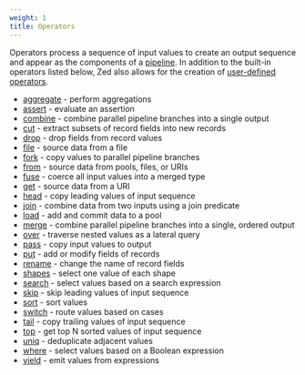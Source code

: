 ```yaml
---
weight: 1
title: Operators
---
```


Operators process a sequence of input values to create an output sequence
and appear as the components of a [pipeline](../pipeline-model.md). In addition to the built-in
operators listed below, Zed also allows for the creation of
[user-defined operators](../statements.md#operator-statements).

* [aggregate](aggregate.md) -  perform aggregations
* [assert](assert.md) - evaluate an assertion
* [combine](combine.md) - combine parallel pipeline branches into a single output
* [cut](cut.md) - extract subsets of record fields into new records
* [drop](drop.md) - drop fields from record values
* [file](from.md) - source data from a file
* [fork](fork.md) - copy values to parallel pipeline branches
* [from](from.md) - source data from pools, files, or URIs
* [fuse](fuse.md) - coerce all input values into a merged type
* [get](from.md) - source data from a URI
* [head](head.md) - copy leading values of input sequence
* [join](join.md) - combine data from two inputs using a join predicate
* [load](load.md) - add and commit data to a pool
* [merge](merge.md) - combine parallel pipeline branches into a single, ordered output
* [over](over.md) - traverse nested values as a lateral query
* [pass](pass.md) - copy input values to output
* [put](put.md) - add or modify fields of records
* [rename](rename.md) - change the name of record fields
* [shapes](shapes.md) - select one value of each shape
* [search](search.md) - select values based on a search expression
* [skip](skip.md) - skip leading values of input sequence
* [sort](sort.md) - sort values
* [switch](switch.md) -  route values based on cases
* [tail](tail.md) - copy trailing values of input sequence
* [top](top.md) - get top N sorted values of input sequence
* [uniq](uniq.md) - deduplicate adjacent values
* [where](where.md) - select values based on a Boolean expression
* [yield](yield.md) - emit values from expressions
